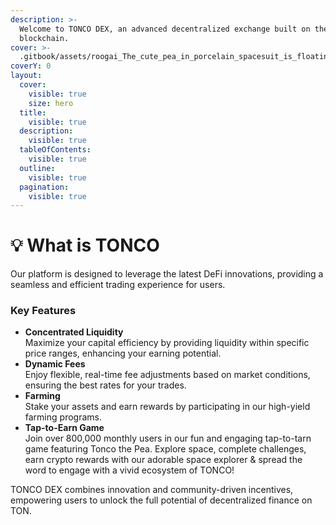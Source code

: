 ```yaml
---
description: >-
  Welcome to TONCO DEX, an advanced decentralized exchange built on the TON
  blockchain.
cover: >-
  .gitbook/assets/roogai_The_cute_pea_in_porcelain_spacesuit_is_floating_at_the_60110b0f.png
coverY: 0
layout:
  cover:
    visible: true
    size: hero
  title:
    visible: true
  description:
    visible: true
  tableOfContents:
    visible: true
  outline:
    visible: true
  pagination:
    visible: true
---
```


# 💡 What is TONCO

Our platform is designed to leverage the latest DeFi innovations, providing a seamless and efficient trading experience for users.

### Key Features

* **Concentrated Liquidity**\
  Maximize your capital efficiency by providing liquidity within specific price ranges, enhancing your earning potential.
* **Dynamic Fees**\
  Enjoy flexible, real-time fee adjustments based on market conditions, ensuring the best rates for your trades.
* **Farming**\
  Stake your assets and earn rewards by participating in our high-yield farming programs.
* **Tap-to-Earn Game**\
  Join over 800,000 monthly users in our fun and engaging tap-to-tarn game featuring Tonco the Pea. Explore space, complete challenges, earn crypto rewards with our adorable space explorer & spread the word to engage with a vivid ecosystem of TONCO!

TONCO DEX combines innovation and community-driven incentives, empowering users to unlock the full potential of decentralized finance on TON.
